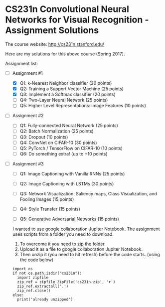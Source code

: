
CS231n Convolutional Neural Networks for Visual Recognition - Assignment Solutions
===============

The course website: http://cs231n.stanford.edu/

Here are my solutions for this above course (Spring 2017).

Assignment list:

 - [ ] Assignment #1
 	- [X] Q1: k-Nearest Neighbor classifier (20 points) 
 	- [X] Q2: Training a Support Vector Machine (25 points) 
 	- [X] Q3: Implement a Softmax classifier (20 points)
 	- [ ] Q4: Two-Layer Neural Network (25 points) 
 	- [ ] Q5: Higher Level Representations: Image Features (10 points)
    
 - [ ] Assignment #2
 	- [ ] Q1: Fully-connected Neural Network (25 points)
 	- [ ] Q2: Batch Normalization (25 points)
 	- [ ] Q3: Dropout (10 points)
 	- [ ] Q4: ConvNet on CIFAR-10 (30 points)
    - [ ] Q5: PyTorch / TensorFlow on CIFAR-10 (10 points)
    - [ ] Q6: Do something extra! (up to +10 points)
    
 - [ ] Assignment #3
 	- [ ] Q1: Image Captioning with Vanilla RNNs (25 points)
 	- [ ] Q2: Image Captioning with LSTMs (30 points)
    - [ ] Q3: Network Visualization: Saliency maps, Class Visualization, and Fooling Images (15 points)
 	- [ ] Q4: Style Transfer (15 points)
 	- [ ] Q5: Generative Adversarial Networks (15 points)
	
	
	I wanted to use google collaboration Jupiter Notebook.
	The assignment uses scripts from a folder you need to download.
	1. To overcome it you need to zip the folder. 
	2. Upload it as a file to google collaboration Jupiter Notebook.
	3. Then unzip it (you need to hit refresh) before the code starts. (using the code below)
	
	
	```
	import os
	if not os.path.isdir("cs231n"):
	  import zipfile
	  zip_ref = zipfile.ZipFile('cs231n.zip', 'r')
	  zip_ref.extractall('.')
	  zip_ref.close()		
	else:
	  print('already unzipped')	
	```
	
	
	
	
	
	
	
	
	
